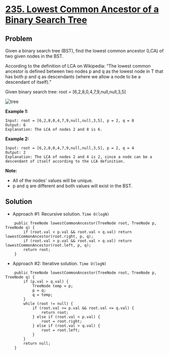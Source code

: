 # <a href='https://leetcode.com/problems/lowest-common-ancestor-of-a-binary-search-tree/submissions/'>235. Lowest Common Ancestor of a Binary Search Tree</a>

## Problem
Given a binary search tree (BST), find the lowest common ancestor (LCA) of two given nodes in the BST.

According to the definition of LCA on Wikipedia: “The lowest common ancestor is defined between two nodes p and q as the lowest node in T that has both p and q as descendants (where we allow a node to be a descendant of itself).”

Given binary search tree:  root = [6,2,8,0,4,7,9,null,null,3,5]

<img src='https://assets.leetcode.com/uploads/2018/12/14/binarysearchtree_improved.png' alt='tree'>

<strong>Example 1:</strong>
```
Input: root = [6,2,8,0,4,7,9,null,null,3,5], p = 2, q = 8
Output: 6
Explanation: The LCA of nodes 2 and 8 is 6.
```
<strong>Example 2:</strong>
```
Input: root = [6,2,8,0,4,7,9,null,null,3,5], p = 2, q = 4
Output: 2
Explanation: The LCA of nodes 2 and 4 is 2, since a node can be a descendant of itself according to the LCA definition.
```

<strong>Note:</strong>
- All of the nodes' values will be unique.
- p and q are different and both values will exist in the BST.

## Solution
- Approach #1: Recursive solution. ```Time O(logN)```
```
    public TreeNode lowestCommonAncestor(TreeNode root, TreeNode p, TreeNode q) {
        if (root.val < p.val && root.val < q.val) return lowestCommonAncestor(root.right, p, q);
        if (root.val > p.val && root.val > q.val) return lowestCommonAncestor(root.left, p, q);
        return root;
    }
```

- Approach #2: Iterative solution. ```Time O(logN)```
```
    public TreeNode lowestCommonAncestor(TreeNode root, TreeNode p, TreeNode q) {
        if (p.val > q.val) {
            TreeNode temp = p;
            p = q;
            q = temp;
        }
        while (root != null) {
            if (root.val >= p.val && root.val <= q.val) {
                return root;
            } else if (root.val < p.val) {
                root = root.right;
            } else if (root.val > q.val) {
                root = root.left;
            }
        }
        return null;
    }
```
